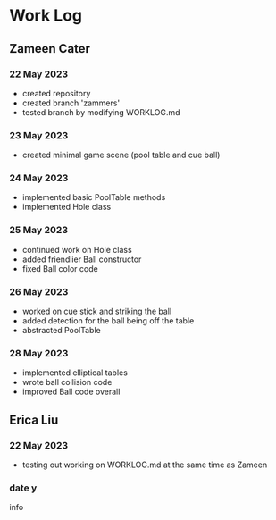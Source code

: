 # Work Log

## Zameen Cater

### 22 May 2023

- created repository
- created branch 'zammers'
- tested branch by modifying WORKLOG.md

### 23 May 2023
- created minimal game scene (pool table and cue ball)

### 24 May 2023
- implemented basic PoolTable methods
- implemented Hole class

### 25 May 2023
- continued work on Hole class
- added friendlier Ball constructor
- fixed Ball color code

### 26 May 2023
- worked on cue stick and striking the ball
- added detection for the ball being off the table
- abstracted PoolTable

### 28 May 2023
- implemented elliptical tables
- wrote ball collision code
- improved Ball code overall

## Erica Liu

### 22 May 2023

- testing out working on WORKLOG.md at the same time as Zameen

### date y

info
